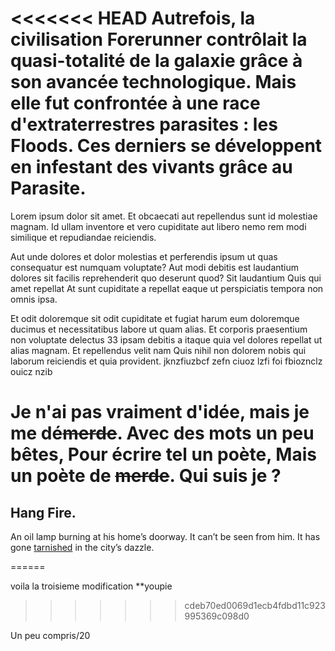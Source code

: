 <<<<<<< HEAD
Autrefois, la civilisation Forerunner contrôlait la quasi-totalité de la galaxie grâce à son avancée technologique. 
Mais elle fut confrontée à une race d'extraterrestres parasites : les Floods. 
Ces derniers se développent en infestant des vivants grâce au Parasite.
=======
Lorem ipsum dolor sit amet. Et obcaecati aut repellendus sunt id molestiae magnam. Id ullam inventore et vero cupiditate aut libero nemo rem modi similique et repudiandae reiciendis.

Aut unde dolores et dolor molestias et perferendis ipsum ut quas consequatur est numquam voluptate? Aut modi debitis est laudantium dolores sit facilis reprehenderit quo deserunt quod? Sit laudantium Quis qui amet repellat At sunt cupiditate a repellat eaque ut perspiciatis tempora non omnis ipsa.

Et odit doloremque sit odit cupiditate et fugiat harum eum doloremque ducimus et necessitatibus labore ut quam alias. Et corporis praesentium non voluptate delectus 33 ipsam debitis a itaque quia vel dolores repellat ut alias magnam. Et repellendus velit nam Quis nihil non dolorem nobis qui laborum reiciendis et quia provident. jknzfiuzbcf zefn ciuoz lzfi foi fbioznclz ouicz nzib

Je n'ai pas vraiment d'idée, mais je me dé~~merde~~.
Avec des mots un peu bêtes,
Pour écrire tel un **poète**,
Mais un poète de ~~merde~~.
Qui suis je ? 
======

## Hang Fire.
An oil lamp burning at his home’s doorway.
It can’t be seen from him.
It has gone [tarnished](https://medium.com/3-lines-story/hang-fire-fe4868364805) in the city’s dazzle.

======

voila la troisieme modification **youpie
>>>>>>> cdeb70ed0069d1ecb4fdbd11c923995369c098d0


Un peu compris/20
